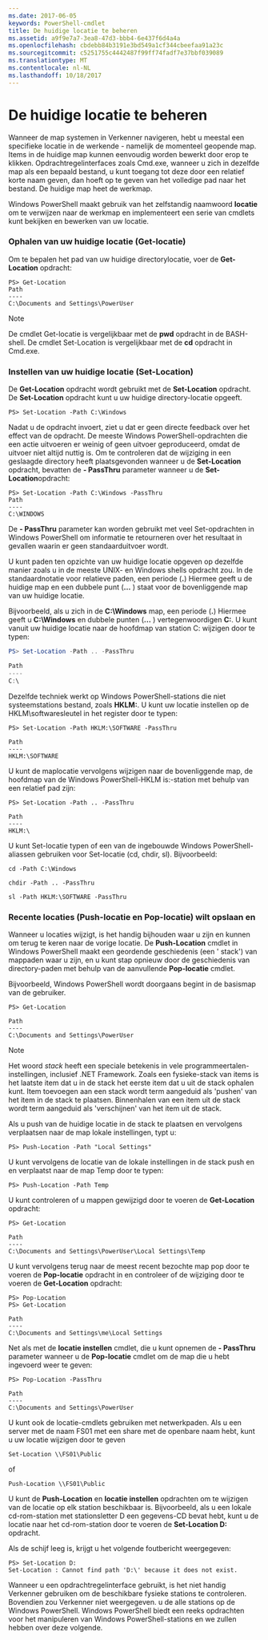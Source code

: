```yaml
---
ms.date: 2017-06-05
keywords: PowerShell-cmdlet
title: De huidige locatie te beheren
ms.assetid: a9f9e7a7-3ea8-47d3-bbb4-6e437f6d4a4a
ms.openlocfilehash: cbdebb84b3191e3bd549a1cf344cbeefaa91a23c
ms.sourcegitcommit: c5251755c4442487f99ff74fadf7e37bbf039089
ms.translationtype: MT
ms.contentlocale: nl-NL
ms.lasthandoff: 10/18/2017
---
```

# <a name="managing-current-location"></a>De huidige locatie te beheren
Wanneer de map systemen in Verkenner navigeren, hebt u meestal een specifieke locatie in de werkende - namelijk de momenteel geopende map. Items in de huidige map kunnen eenvoudig worden bewerkt door erop te klikken. Opdrachtregelinterfaces zoals Cmd.exe, wanneer u zich in dezelfde map als een bepaald bestand, u kunt toegang tot deze door een relatief korte naam geven, dan hoeft op te geven van het volledige pad naar het bestand. De huidige map heet de werkmap.

Windows PowerShell maakt gebruik van het zelfstandig naamwoord **locatie** om te verwijzen naar de werkmap en implementeert een serie van cmdlets kunt bekijken en bewerken van uw locatie.

### <a name="getting-your-current-location-get-location"></a>Ophalen van uw huidige locatie (Get-locatie)
Om te bepalen het pad van uw huidige directorylocatie, voer de **Get-Location** opdracht:

```
PS> Get-Location
Path
----
C:\Documents and Settings\PowerUser
```

> [!NOTE]
> De cmdlet Get-locatie is vergelijkbaar met de **pwd** opdracht in de BASH-shell. De cmdlet Set-Location is vergelijkbaar met de **cd** opdracht in Cmd.exe.

### <a name="setting-your-current-location-set-location"></a>Instellen van uw huidige locatie (Set-Location)
De **Get-Location** opdracht wordt gebruikt met de **Set-Location** opdracht. De **Set-Location** opdracht kunt u uw huidige directory-locatie opgeeft.

```
PS> Set-Location -Path C:\Windows
```

Nadat u de opdracht invoert, ziet u dat er geen directe feedback over het effect van de opdracht. De meeste Windows PowerShell-opdrachten die een actie uitvoeren er weinig of geen uitvoer geproduceerd, omdat de uitvoer niet altijd nuttig is. Om te controleren dat de wijziging in een geslaagde directory heeft plaatsgevonden wanneer u de **Set-Location** opdracht, bevatten de **- PassThru** parameter wanneer u de **Set-Location**opdracht:

```
PS> Set-Location -Path C:\Windows -PassThru
Path
----
C:\WINDOWS
```

De **- PassThru** parameter kan worden gebruikt met veel Set-opdrachten in Windows PowerShell om informatie te retourneren over het resultaat in gevallen waarin er geen standaarduitvoer wordt.

U kunt paden ten opzichte van uw huidige locatie opgeven op dezelfde manier zoals u in de meeste UNIX- en Windows shells opdracht zou. In de standaardnotatie voor relatieve paden, een periode (**.**) Hiermee geeft u de huidige map en een dubbele punt (**...** ) staat voor de bovenliggende map van uw huidige locatie.

Bijvoorbeeld, als u zich in de **C:\\Windows** map, een periode (**.**) Hiermee geeft u **C:\\Windows** en dubbele punten (**...** ) vertegenwoordigen **C:**. U kunt vanuit uw huidige locatie naar de hoofdmap van station C: wijzigen door te typen:

```powershell
PS> Set-Location -Path .. -PassThru

Path
----
C:\
```

Dezelfde techniek werkt op Windows PowerShell-stations die niet systeemstations bestand, zoals **HKLM:**. U kunt uw locatie instellen op de HKLM\\softwaresleutel in het register door te typen:

```
PS> Set-Location -Path HKLM:\SOFTWARE -PassThru

Path
----
HKLM:\SOFTWARE
```

U kunt de maplocatie vervolgens wijzigen naar de bovenliggende map, de hoofdmap van de Windows PowerShell-HKLM is:-station met behulp van een relatief pad zijn:

```
PS> Set-Location -Path .. -PassThru

Path
----
HKLM:\
```

U kunt Set-locatie typen of een van de ingebouwde Windows PowerShell-aliassen gebruiken voor Set-locatie (cd, chdir, sl). Bijvoorbeeld:

```
cd -Path C:\Windows
```

```
chdir -Path .. -PassThru
```

```
sl -Path HKLM:\SOFTWARE -PassThru
```

### <a name="saving-and-recalling-recent-locations-push-location-and-pop-location"></a>Recente locaties (Push-locatie en Pop-locatie) wilt opslaan en
Wanneer u locaties wijzigt, is het handig bijhouden waar u zijn en kunnen om terug te keren naar de vorige locatie. De **Push-Location** cmdlet in Windows PowerShell maakt een geordende geschiedenis (een ' stack') van mappaden waar u zijn, en u kunt stap opnieuw door de geschiedenis van directory-paden met behulp van de aanvullende  **Pop-locatie** cmdlet.

Bijvoorbeeld, Windows PowerShell wordt doorgaans begint in de basismap van de gebruiker.

```
PS> Get-Location

Path
----
C:\Documents and Settings\PowerUser
```

> [!NOTE]
> Het woord *stack* heeft een speciale betekenis in vele programmeertalen-instellingen, inclusief .NET Framework. Zoals een fysieke-stack van items is het laatste item dat u in de stack het eerste item dat u uit de stack ophalen kunt. Item toevoegen aan een stack wordt term aangeduid als 'pushen' van het item in de stack te plaatsen. Binnenhalen van een item uit de stack wordt term aangeduid als 'verschijnen' van het item uit de stack.

Als u push van de huidige locatie in de stack te plaatsen en vervolgens verplaatsen naar de map lokale instellingen, typt u:

```
PS> Push-Location -Path "Local Settings"
```

U kunt vervolgens de locatie van de lokale instellingen in de stack push en en verplaatst naar de map Temp door te typen:

```
PS> Push-Location -Path Temp
```

U kunt controleren of u mappen gewijzigd door te voeren de **Get-Location** opdracht:

```
PS> Get-Location

Path
----
C:\Documents and Settings\PowerUser\Local Settings\Temp
```

U kunt vervolgens terug naar de meest recent bezochte map pop door te voeren de **Pop-locatie** opdracht in en controleer of de wijziging door te voeren de **Get-Location** opdracht:

```
PS> Pop-Location
PS> Get-Location

Path
----
C:\Documents and Settings\me\Local Settings
```

Net als met de **locatie instellen** cmdlet, die u kunt opnemen de **- PassThru** parameter wanneer u de **Pop-locatie** cmdlet om de map die u hebt ingevoerd weer te geven:

```
PS> Pop-Location -PassThru

Path
----
C:\Documents and Settings\PowerUser
```

U kunt ook de locatie-cmdlets gebruiken met netwerkpaden. Als u een server met de naam FS01 met een share met de openbare naam hebt, kunt u uw locatie wijzigen door te geven

```
Set-Location \\FS01\Public
```

of

```
Push-Location \\FS01\Public
```

U kunt de **Push-Location** en **locatie instellen** opdrachten om te wijzigen van de locatie op elk station beschikbaar is. Bijvoorbeeld, als u een lokale cd-rom-station met stationsletter D een gegevens-CD bevat hebt, kunt u de locatie naar het cd-rom-station door te voeren de **Set-Location D:** opdracht.

Als de schijf leeg is, krijgt u het volgende foutbericht weergegeven:

```
PS> Set-Location D:
Set-Location : Cannot find path 'D:\' because it does not exist.
```

Wanneer u een opdrachtregelinterface gebruikt, is het niet handig Verkenner gebruiken om de beschikbare fysieke stations te controleren. Bovendien zou Verkenner niet weergegeven. u de alle stations op de Windows PowerShell. Windows PowerShell biedt een reeks opdrachten voor het manipuleren van Windows PowerShell-stations en we zullen hebben over deze volgende.

